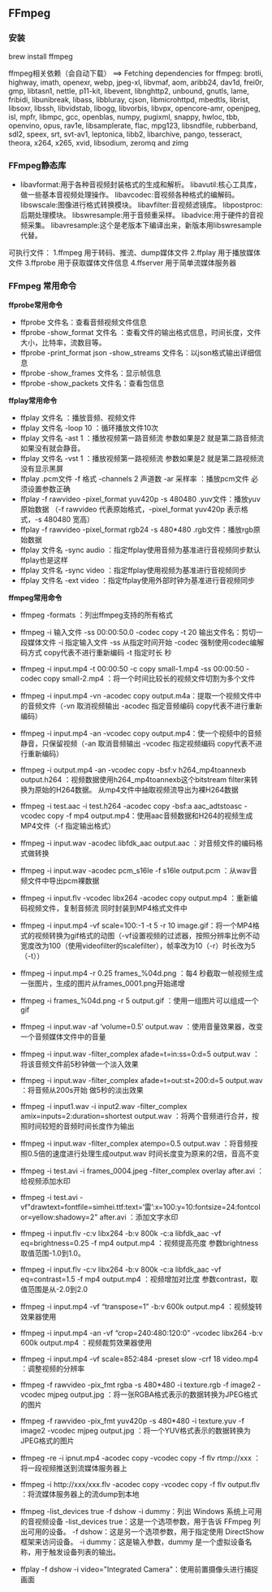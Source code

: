 ## FFmpeg

### 安装
brew install ffmpeg

ffmpeg相关依赖（会自动下载）
==> Fetching dependencies for ffmpeg: brotli, highway, imath, openexr, webp, jpeg-xl, libvmaf, aom, aribb24, dav1d, frei0r, gmp, libtasn1, nettle, p11-kit, libevent, libnghttp2, unbound, gnutls, lame, fribidi, libunibreak, libass, libbluray, cjson, libmicrohttpd, mbedtls, librist, libsoxr, libssh, libvidstab, libogg, libvorbis, libvpx, opencore-amr, openjpeg, isl, mpfr, libmpc, gcc, openblas, numpy, pugixml, snappy, hwloc, tbb, openvino, opus, rav1e, libsamplerate, flac, mpg123, libsndfile, rubberband, sdl2, speex, srt, svt-av1, leptonica, libb2, libarchive, pango, tesseract, theora, x264, x265, xvid, libsodium, zeromq and zimg

### FFmpeg静态库
- libavformat:用于各种音视频封装格式的生成和解析。
libavutil:核心工具库，做一些基本音视频处理操作。
libavcodec:音视频各种格式的编解码。
libswscale:图像进行格式转换模块。
libavfilter:音视频滤镜库。
libpostproc:后期处理模块。
libswresample:用于音频重采样。
libadvice:用于硬件的音视频采集。
libavresample:这个是老版本下编译出来，新版本用libswresample代替。

可执行文件：
1.ffmpeg 用于转码、推流、dump媒体文件
2.ffplay 用于播放媒体文件
3.ffprobe 用于获取媒体文件信息
4.ffserver 用于简单流媒体服务器

### FFmpeg 常用命令
**ffprobe常用命令**
- ffprobe 文件名：查看音频视频文件信息
- ffprobe -show_format 文件名 ：查看文件的输出格式信息，时间长度，文件大小，比特率，流数目等。
- ffprobe -print_format json -show_streams 文件名：以json格式输出详细信息
- ffprobe -show_frames 文件名：显示帧信息
- ffprobe -show_packets 文件名：查看包信息

**ffplay常用命令**
- ffplay 文件名 ：播放音频、视频文件
- ffplay 文件名 -loop 10 ：循环播放文件10次
- ffplay 文件名 -ast 1 ：播放视频第一路音频流 参数如果是2 就是第二路音频流 如果没有就会静音。
- ffplay 文件名 -vst 1 ：播放视频第一路视频流 参数如果是2 就是第二路视频流 没有显示黑屏
- ffplay .pcm文件 -f 格式 -channels 2 声道数 -ar 采样率 ：播放pcm文件 必须设置参数正确
- ffplay -f rawvideo -pixel_format yuv420p -s 480480 .yuv文件：播放yuv原始数据 （-f rawvideo 代表原始格式，-pixel_format yuv420p 表示格式，-s 480480 宽高）
- ffplay -f rawvideo -pixel_format rgb24 -s 480*480 .rgb文件：播放rgb原始数据
- ffplay 文件名 -sync audio ：指定ffplay使用音频为基准进行音视频同步默认ffplay也是这样
- ffplay 文件名 -sync video ：指定ffplay使用视频为基准进行音视频同步
- ffplay 文件名 -ext video ：指定ffplay使用外部时钟为基准进行音视频同步

**ffmpeg常用命令**
- ffmpeg -formats ：列出ffmpeg支持的所有格式
- ffmpeg -i 输入文件 -ss 00:00:50.0 -codec copy -t 20 输出文件名：剪切一段媒体文件
-i 指定输入文件
-ss 从指定时间开始
-codec 强制使用codec编解码方式 copy代表不进行重新编码
-t 指定时长 秒
- ffmpeg -i input.mp4 -t 00:00:50 -c copy small-1.mp4 -ss 00:00:50 -codec copy small-2.mp4 ：将一个时间比较长的视频文件切割为多个文件
- ffmpeg -i input.mp4 -vn -acodec copy output.m4a：提取一个视频文件中的音频文件（-vn 取消视频输出 -acodec 指定音频编码 copy代表不进行重新编码）
- ffmpeg -i input.mp4 -an -vcodec copy output.mp4：使一个视频中的音频静音，只保留视频（-an 取消音频输出 -vcodec 指定视频编码 copy代表不进行重新编码）
- ffmpeg -i output.mp4 -an -vcodec copy -bsf:v h264_mp4toannexb output.h264 ：视频数据使用h264_mp4toannexb这个bitstream filter来转换为原始的H264数据。 从mp4文件中抽取视频流导出为裸H264数据
- ffmpeg -i test.aac -i test.h264 -acodec copy -bsf:a aac_adtstoasc -vcodec copy -f mp4 output.mp4：使用aac音频数据和H264的视频生成MP4文件（-f 指定输出格式）
- ffmpeg -i input.wav -acodec libfdk_aac output.aac ：对音频文件的编码格式做转换
- ffmpeg -i input.wav -acodec pcm_s16le -f s16le output.pcm ：从wav音频文件中导出pcm裸数据
- ffmpeg -i input.flv -vcodec libx264 -acodec copy output.mp4 ：重新编码视频文件，复制音频流 同时封装到MP4格式文件中
- ffmpeg -i input.mp4 -vf scale=100:-1 -t 5 -r 10 image.gif：将一个MP4格式的视频转换为gif格式的动图（-vf设置视频的过滤器，按照分辨率比例不动宽度改为100（使用videofilter的scalefilter），帧率改为10（-r）时长改为5（-t））
- ffmpeg -i input.mp4 -r 0.25 frames_%04d.png ：每4 秒截取一帧视频生成一张图片，生成的图片从frames_0001.png开始递增
- ffmpeg -i frames_%04d.png -r 5 output.gif ：使用一组图片可以组成一个gif
- ffmpeg -i input.wav -af ‘volume=0.5’ output.wav ：使用音量效果器，改变一个音频媒体文件中的音量
- ffmpeg -i input.wav -filter_complex afade=t=in:ss=0:d=5 output.wav ：将该音频文件前5秒钟做一个淡入效果
- ffmpeg -i input.wav -filter_complex afade=t=out:st=200:d=5 output.wav ：将音频从200s开始 做5秒的淡出效果
- ffmpeg -i input1.wav -i input2.wav -filter_complex amix=inputs=2:duration=shortest output.wav ：将两个音频进行合并，按照时间较短的音频时间长度作为输出
- ffmpeg -i input.wav -filter_complex atempo=0.5 output.wav ：将音频按照0.5倍的速度进行处理生成output.wav 时间长度变为原来的2倍，音高不变
- ffmpeg -i test.avi -i frames_0004.jpeg -filter_complex overlay after.avi ：给视频添加水印
- ffmpeg -i test.avi -vf"drawtext=fontfile=simhei.ttf:text=‘雷’:x=100:y=10:fontsize=24:fontcolor=yellow:shadowy=2" after.avi ：添加文字水印
- ffmpeg -i input.flv -c:v libx264 -b:v 800k -c:a libfdk_aac -vf eq=brightness=0.25 -f mp4 output.mp4 ：视频提高亮度 参数brightness 取值范围-1.0到1.0。
- ffmpeg -i input.flv -c:v libx264 -b:v 800k -c:a libfdk_aac -vf eq=contrast=1.5 -f mp4 output.mp4 ：视频增加对比度 参数contrast，取值范围是从-2.0到2.0
- ffmpeg -i input.mp4 -vf “transpose=1” -b:v 600k output.mp4 ：视频旋转效果器使用
- ffmpeg -i input.mp4 -an -vf “crop=240:480:120:0” -vcodec libx264 -b:v 600k output.mp4 ：视频裁剪效果器使用
- ffmpeg -i input.mp4 -vf scale=852:484 -preset slow -crf 18 video.mp4 ：调整视频的分辨率
- ffmpeg -f rawvideo -pix_fmt rgba -s 480*480 -i texture.rgb -f image2 -vcodec mjpeg output.jpg ：将一张RGBA格式表示的数据转换为JPEG格式的图片
- ffmpeg -f rawvideo -pix_fmt yuv420p -s 480*480 -i texture.yuv -f image2 -vcodec mjpeg output.jpg ：将一个YUV格式表示的数据转换为JPEG格式的图片
- ffmpeg -re -i ipnut.mp4 -acodec copy -vcodec copy -f flv rtmp://xxx ：将一段视频推送到流媒体服务器上
- ffmpeg -i http://xxx/xxx.flv -acodec copy -vcodec copy -f flv output.flv ：将流媒体服务器上的流dump到本地

- ffmpeg -list_devices true -f dshow -i dummy：列出 Windows 系统上可用的音视频设备
  -list_devices true：这是一个选项参数，用于告诉 FFmpeg 列出可用的设备。
  -f dshow：这是另一个选项参数，用于指定使用 DirectShow 框架来访问设备。
  -i dummy：这是输入参数，dummy 是一个虚拟设备名称，用于触发设备列表的输出。
- ffplay -f dshow -i video="Integrated Camera"：使用前置摄像头进行捕捉画面


